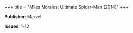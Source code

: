 +++
title = "Miles Morales: Ultimate Spider-Man (2014)"
+++



**Publisher**: Marvel

**Issues**: 1-12